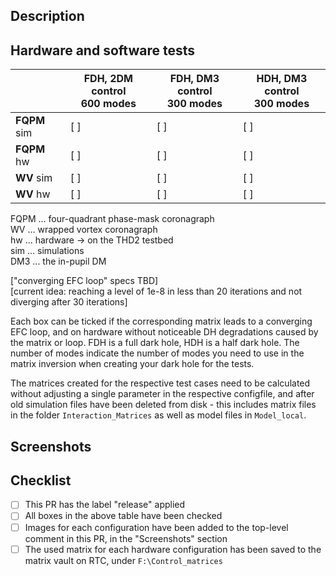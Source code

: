 ## Description

<!--
Give this PR a name following "Release vX.X.X" in the title above. You will want to pick an appropriate version
number depending on what the most recent release was, and on how much this release differs from the last one.
Provide a brief description of this release, and its circumstances, in this section.
-->

## Hardware and software tests

<!--
Perform all the tests in the table below and make sure the results are satisfactory. Put an x in the boxes ([ ]) of the
tests you ran successfully.
-->

|          | FDH, 2DM control<br>600 modes | FDH, DM3 control<br>300 modes | HDH, DM3 control<br>300 modes |
|----------|-------------------------------|-------------------------------|-------------------------------|
| **FQPM** sim | [ ]                           | [ ]                           | [ ]                           |
| **FQPM** hw  | [ ]                           | [ ]                           | [ ]                           |
| **WV** sim   | [ ]                           | [ ]                           | [ ]                           |
| **WV** hw    | [ ]                           | [ ]                           | [ ]                           |

FQPM ... four-quadrant phase-mask coronagraph  
WV ... wrapped vortex coronagraph  
hw ... hardware -> on the THD2 testbed  
sim ... simulations  
DM3 ... the in-pupil DM

["converging EFC loop" specs TBD]  
[current idea: reaching a level of 1e-8 in less than 20 iterations and not diverging after 30 iterations]

Each box can be ticked if the corresponding matrix leads to a converging EFC loop, and on hardware without noticeable
DH degradations caused by the matrix or loop. FDH is a full dark hole, HDH is a half dark hole. The number of modes
indicate the number of modes you need to use in the matrix inversion when creating your dark hole for the tests.

The matrices created for the respective test cases need to be calculated without adjusting a single parameter in the
respective configfile, and after old simulation files have been deleted from disk - this includes matrix files
in the folder `Interaction_Matrices` as well as model files in `Model_local`.

## Screenshots

<!--
Include DH images resulting from the EFC loops in the table above in this section. You can also add any other visuals you consider helpful.
-->

## Checklist

- [ ] This PR has the label "release" applied
- [ ] All boxes in the above table have been checked
- [ ] Images for each configuration have been added to the top-level comment in this PR, in the "Screenshots" section
- [ ] The used matrix for each hardware configuration has been saved to the matrix vault on RTC, under `F:\Control_matrices`
